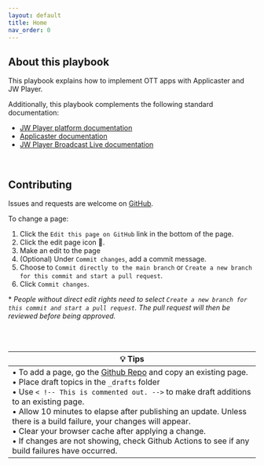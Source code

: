 ```yaml
---
layout: default
title: Home
nav_order: 0
---
```

## About this playbook
This playbook explains how to implement OTT apps with Applicaster and JW Player.

Additionally, this playbook complements the following standard documentation:
- [JW Player platform documentation](https://docs.jwplayer.com) 
- [Applicaster documentation](https://jwplayer.github.io/applicaster-docs/reference/applicaster-docs.html)
- <a href="https://docs.vualto.com/en/latest/" target="_blank">JW Player Broadcast Live documentation</a>

<br />

## Contributing
Issues and requests are welcome on [GitHub](https://github.com/jwplayer/applicaster-docs).

To change a page:
1. Click the `Edit this page on GitHub` link in the bottom of the page.
2. Click the edit page icon 🧷.
3. Make an edit to the page
4. (Optional) Under `Commit changes`, add a commit message.
5. Choose to `Commit directly to the main branch` or `Create a new branch for this commit and start a pull request`.
6. Click `Commit changes`.

\* *People without direct edit rights need to select `Create a new branch for this commit and start a pull request`. The pull request will then be reviewed before being approved.*

<br />
<br />

| 💡 **Tips** |
|--- |
| &bull; To add a page, go the [Github Repo](https://github.com/jwplayer/applicaster-docs) and copy an existing page.<br />&bull; Place draft topics in the `_drafts` folder<br />&bull; Use `< !-- This is commented out. -->` to make draft additions to an existing page.<br />&bull; Allow 10 minutes to elapse after publishing an update. Unless there is a build failure, your changes will appear.<br />&bull; Clear your browser cache after applying a change.<br />&bull; If changes are not showing, check Github Actions to see if any build failures have occurred. |
